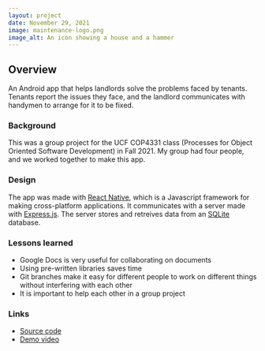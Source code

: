 ```yaml
---
layout: project
date: November 29, 2021
image: maintenance-logo.png
image_alt: An icon showing a house and a hammer
---
```


## Overview
An Android app that helps landlords solve the problems faced by tenants. Tenants report the issues they face, and the landlord communicates with handymen to arrange for it to be fixed.

### Background
This was a group project for the UCF COP4331 class (Processes for Object Oriented Software Development) in Fall 2021. My group had four people, and we worked together to make this app.

### Design
The app was made with [React Native][react-native], which is a Javascript framework for making cross-platform applications. It communicates with a server made with [Express.js][express]. The server stores and retreives data from an [SQLite][sqlite] database.

### Lessons learned
- Google Docs is very useful for collaborating on documents
- Using pre-written libraries saves time
- Git branches make it easy for different people to work on different things without interfering with each other
- It is important to help each other in a group project

### Links
- [Source code][repo]
- [Demo video][demo]

[react-native]: https://reactnative.dev
[express]: https://expressjs.com
[sqlite]: https://www.sqlite.org
[repo]: https://github.com/darrellcolehill/Maintenance-App
[demo]: https://www.youtube.com/watch?v=AsbPIo_yVyI
